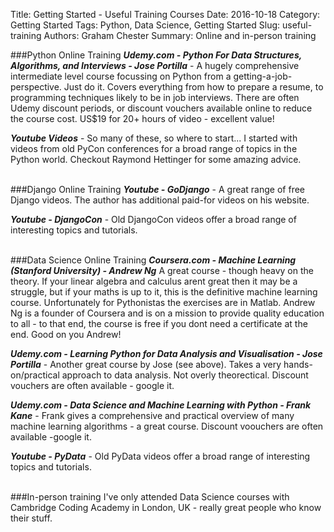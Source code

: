 Title: Getting Started - Useful Training Courses
Date: 2016-10-18
Category: Getting Started
Tags: Python, Data Science, Getting Started
Slug: useful-training 
Authors: Graham Chester 
Summary: Online and in-person training 

###Python Online Training
***Udemy.com - Python For Data Structures, Algorithms, and Interviews - Jose Portilla*** -
A hugely comprehensive intermediate level course focussing on Python from a getting-a-job-perspective. Just do it. Covers everything from how to prepare a resume, to programming techniques likely to be in job interviews. There are often Udemy discount periods, or discount vouchers available online to reduce the course cost. US$19 for 20+ hours of video - excellent value!

***Youtube Videos*** -
So many of these, so where to start... I started with videos from old PyCon conferences for a broad range of topics in the Python world. Checkout Raymond Hettinger for some amazing advice.
<br><br>

###Django Online Training 
***Youtube - GoDjango*** -
A great range of free Django videos. The author has additional paid-for videos on his website.

***Youtube - DjangoCon*** -
Old DjangoCon videos offer a broad range of interesting topics and tutorials.
<br><br>

###Data Science Online Training 
***Coursera.com - Machine Learning (Stanford University) - Andrew Ng***
A great course - though heavy on the theory. If your linear algebra and calculus arent great then it may be a struggle, but if your maths is up to it, this is the definitive machine learning course. Unfortunately for Pythonistas the exercises are in Matlab. Andrew Ng is a founder of Coursera and is on a mission to provide quality education to all - to that end, the course is free if you dont need a certificate at the end. Good on you Andrew!


***Udemy.com - Learning Python for Data Analysis and Visualisation - Jose Portilla*** -
Another great course by Jose (see above). Takes a very hands-on/practical approach to data analysis. Not overly theorectical. Discount vouchers are often available - google it.

***Udemy.com - Data Science and Machine Learning with Python - Frank Kane*** - 
Frank gives a comprehensive and practical overview of many machine learning algorithms - a great course. Discount voouchers are often available -google it.

***Youtube - PyData*** -
Old PyData videos offer a broad range of interesting topics and tutorials.
<br><br>

###In-person training
I've only attended Data Science courses with Cambridge Coding Academy in London, UK - really great people who know their stuff.
<br><br>
